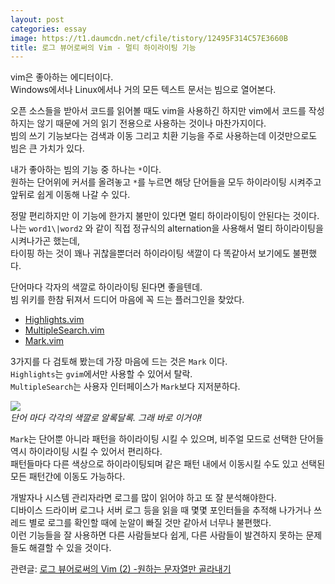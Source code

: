 ```yaml
---
layout: post
categories: essay
image: https://t1.daumcdn.net/cfile/tistory/12495F314C57E3660B
title: 로그 뷰어로써의 Vim - 멀티 하이라이팅 기능
---
```

vim은 좋아하는 에디터이다.  
Windows에서나 Linux에서나 거의 모든 텍스트 문서는 빔으로 열어본다.

오픈 소스들을 받아서 코드를 읽어볼 때도 vim을 사용하긴 하지만 vim에서 코드를 작성하지는 않기 때문에 거의 읽기 전용으로 사용하는 것이나 마찬가지이다.  
빔의 쓰기 기능보다는 검색과 이동 그리고 치환 기능을 주로 사용하는데 이것만으로도 빔은 큰 가치가 있다.

내가 좋아하는 빔의 기능 중 하나는 `*`이다.  
원하는 단어위에 커서를 올려놓고 `*`를 누르면 해당 단어들을 모두 하이라이팅 시켜주고 앞뒤로 쉽게 이동해 나갈 수 있다.

정말 편리하지만 이 기능에 한가지 불만이 있다면 멀티 하이라이팅이 안된다는 것이다.  
나는 `word1\|word2` 와 같이 직접 정규식의 alternation을 사용해서 멀티 하이라이팅을 시켜나가곤 했는데,  
타이핑 하는 것이 꽤나 귀찮을뿐더러 하이라이팅 색깔이 다 똑같아서 보기에도 불편했다.

단어마다 각자의 색깔로 하이라이팅 된다면 좋을텐데.  
빔 위키를 한참 뒤져서 드디어 마음에 꼭 드는 플러그인을 찾았다.

* [Highlights.vim](https://vim.fandom.com/wiki/Highlight_multiple_words)
* [MultipleSearch.vim](https://www.vim.org/scripts/script.php?script_id=479)
* [Mark.vim](https://www.vim.org/scripts/script.php?script_id=1238)

3가지를 다 검토해 봤는데 가장 마음에 드는 것은 `Mark` 이다.  
`Highlights`는 `gvim`에서만 사용할 수 있어서 탈락.  
`MultipleSearch`는 사용자 인터페이스가 `Mark`보다 지저분하다.

![](https://t1.daumcdn.net/cfile/tistory/12495F314C57E3660B)  
*단어 마다 각각의 색깔로 알록달록. 그래 바로 이거야!*

`Mark`는 단어뿐 아니라 패턴을 하이라이팅 시킬 수 있으며, 비주얼 모드로 선택한 단어들 역시 하이라이팅 시킬 수 있어서 편리하다.  
패턴들마다 다른 색상으로 하이라이팅되며 같은 패턴 내에서 이동시킬 수도 있고 선택된 모든 패턴간에 이동도 가능하다.

개발자나 시스템 관리자라면 로그를 많이 읽어야 하고 또 잘 분석해야한다.  
디바이스 드라이버 로그나 서버 로그 등을 읽을 때 몇몇 포인터들을 추적해 나가거나 쓰레드 별로 로그를 확인할 때에 눈알이 빠질 것만 같아서 너무나 불편했다.  
이런 기능들을 잘 사용하면 다른 사람들보다 쉽게, 다른 사람들이 발견하지 못하는 문제들도 해결할 수 있을 것이다.

관련글: [로그 뷰어로써의 Vim (2) -원하는 문자열만 골라내기](https://www.benjaminlog.com/entry/%EB%A1%9C%EA%B7%B8-%EB%B7%B0%EC%96%B4%EB%A1%9C%EC%8D%A8%EC%9D%98-Vim-2-%EC%9B%90%ED%95%98%EB%8A%94-%EB%AC%B8%EC%9E%90%EC%97%B4%EB%A7%8C-%EA%B3%A8%EB%9D%BC%EB%82%B4%EA%B8%B0)